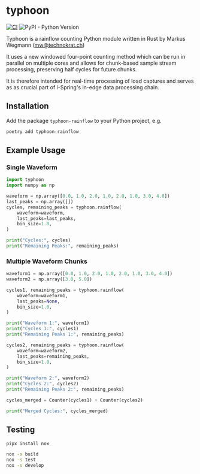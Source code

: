 # typhoon
[![CI](https://github.com/technokrat/typhoon/actions/workflows/CI.yml/badge.svg)](https://github.com/technokrat/typhoon/actions/workflows/CI.yml) ![PyPI - Python Version](https://img.shields.io/pypi/pyversions/typhoon-rainflow)


Typhoon is a rainflow counting Python module written in Rust by Markus Wegmann (mw@technokrat.ch)

It uses a new windowed four-point counting method which can be run in parallel on multiple cores and allows for chunk-based sample stream processing, preserving half cycles for future chunks.

It is therefore intended for real-time processing of load captures and serves as as crucial part of i-Spring's in-edge data processing chain.

## Installation
Add the package `typhoon-rainflow` to your Python project, e.g.

```python
poetry add typhoon-rainflow
```

## Example Usage

### Single Waveform

```python
import typhoon
import numpy as np

waveform = np.array([0.0, 1.0, 2.0, 1.0, 2.0, 1.0, 3.0, 4.0])
last_peaks = np.array([])
cycles, remaining_peaks = typhoon.rainflow(
    waveform=waveform,
    last_peaks=last_peaks,
    bin_size=1.0,
)

print("Cycles:", cycles)
print("Remaining Peaks:", remaining_peaks)
```

### Multiple Waveform Chunks

```python
waveform1 = np.array([0.0, 1.0, 2.0, 1.0, 2.0, 1.0, 3.0, 4.0])
waveform2 = np.array([3.0, 5.0])

cycles1, remaining_peaks = typhoon.rainflow(
    waveform=waveform1,
    last_peaks=None,
    bin_size=1.0,
)

print("Waveform 1:", waveform1)
print("Cycles 1:", cycles1)
print("Remaining Peaks 1:", remaining_peaks)

cycles2, remaining_peaks = typhoon.rainflow(
    waveform=waveform2,
    last_peaks=remaining_peaks,
    bin_size=1.0,
)

print("Waveform 2:", waveform2)
print("Cycles 2:", cycles2)
print("Remaining Peaks 2:", remaining_peaks)

cycles_merged = Counter(cycles1) + Counter(cycles2)

print("Merged Cycles:", cycles_merged)
```

## Testing

```sh
pipx install nox

nox -s build
nox -s test
nox -s develop
```